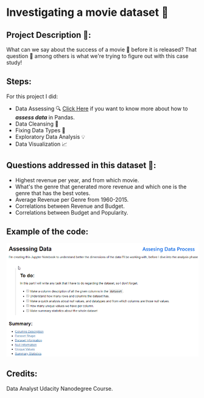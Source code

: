 # Investigating a movie dataset 🧐

## Project Description 📓: 
What can we say about the success of a movie 🎥 before it is released? That question 🤔 among others is what we're trying to figure out with this case study!

## Steps:
For this project I did:
- Data Assessing 🔍
[Click Here](https://github.com/davidtc8/Movies_Data_Analysis/tree/master/Data%20Asessing) if you want to know more about how to _**assess data**_ in Pandas.
- Data Cleansing 🧹
- Fixing Data Types 🔨
- Exploratory Data Analysis 💡
- Data Visualization 📈

## Questions addressed in this dataset 🤔:
- Highest revenue per year, and from which movie.
- What's the genre that generated more revenue and which one is the genre that has the best votes.
- Average Revenue per Genre from 1960-2015.
- Correlations between Revenue and Budget.
- Correlations between Budget and Popularity.

## Example of the code:
![data_analysis](data_analysis.gif)

## Credits:
Data Analyst Udacity Nanodegree Course.
